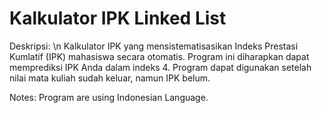 # Kalkulator IPK Linked List

Deskripsi: \n
Kalkulator IPK yang mensistematisasikan Indeks Prestasi Kumlatif (IPK) mahasiswa secara otomatis.
Program ini diharapkan dapat memprediksi IPK Anda dalam indeks 4. Program dapat digunakan
setelah nilai mata kuliah sudah keluar, namun IPK belum.
             
Notes: Program are using Indonesian Language.
